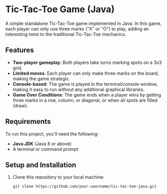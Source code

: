 # Tic-Tac-Toe Game (Java)

A simple standalone Tic-Tac-Toe game implemented in Java. In this game, each player can only use three marks ("X" or "O") to play, adding an interesting twist to the traditional Tic-Tac-Toe mechanics.

## Features

- **Two-player gameplay**: Both players take turns marking spots on a 3x3 grid.
- **Limited moves**: Each player can only make three marks on the board, making the game strategic.
- **Console-based**: The game is played in the terminal/console window, making it easy to run without any additional graphical libraries.
- **Game Over Conditions**: The game ends when a player wins by getting three marks in a row, column, or diagonal, or when all spots are filled (draw).

## Requirements

To run this project, you'll need the following:

- **Java JDK** (Java 8 or above)
- A terminal or command prompt

## Setup and Installation
1. Clone this repository to your local machine:
   ```bash
   git clone https://github.com/your-username/tic-tac-toe-java.git
